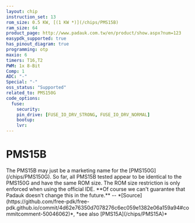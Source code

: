 ```yaml
---
layout: chip
instruction_set: 13
rom_size: 0.5 KW, [(1 KW *)](/chips/PMS15B)
ram_size: 64
product_page: http://www.padauk.com.tw/en/product/show.aspx?num=123
easypdk_supported: true
has_pinout_diagram: true
programming: otp
maxio: 6
timers: T16,T2
PWM: 1x 8-Bit
Comp: 1
ADC: "-"
Special: "-"
oss_status: "Supported"
related_to: PMS150G
code_options:
  fuse:
    security:
    pin_drive: [FUSE_IO_DRV_STRONG, FUSE_IO_DRV_NORMAL]
    bootup:
    lvr:
---
```


# PMS15B

<div class="callout" markdown="1">
The PMS15B may just be a marketing name for the [PMS150G](/chips/PMS150G).
So far, all PMS15B tested appear to be identical to the PMS150G and have the same ROM size.
The ROM size restriction is only enforced when using the official IDE.
**Of course we can't guarantee that Padauk doesn't change this in the future.**
--
*[Source](https://github.com/free-pdk/free-pdk.github.io/commit/4d62e76350d7078276c6ec059e1382e06a159a94#commitcomment-50046062)*,
*see also [PMS15A](/chips/PMS15A)*

</div>
